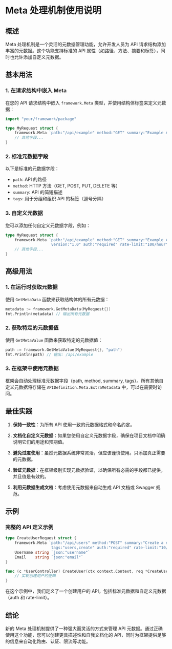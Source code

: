 # Meta 处理机制使用说明

## 概述

Meta 处理机制是一个灵活的元数据管理功能，允许开发人员为 API 请求结构添加丰富的元数据。这个功能支持标准的 API 属性（如路径、方法、摘要和标签），同时也允许添加自定义元数据。

## 基本用法

### 1. 在请求结构中嵌入 Meta

在您的 API 请求结构中嵌入 `framework.Meta` 类型，并使用结构体标签来定义元数据：

```go
import "your/framework/package"

type MyRequest struct {
    framework.Meta `path:"/api/example" method:"GET" summary:"Example API" tags:"example,api" custom:"value"`
    // 其他字段...
}
```

### 2. 标准元数据字段

以下是标准的元数据字段：

- `path`: API 的路径
- `method`: HTTP 方法（GET, POST, PUT, DELETE 等）
- `summary`: API 的简短描述
- `tags`: 用于分组和组织 API 的标签（逗号分隔）

### 3. 自定义元数据

您可以添加任何自定义元数据字段，例如：

```go
type MyRequest struct {
    framework.Meta `path:"/api/example" method:"GET" summary:"Example API" tags:"example,api" 
                    version:"1.0" auth:"required" rate-limit:"100/hour"`
    // 其他字段...
}
```

## 高级用法

### 1. 在运行时获取元数据

使用 `GetMetaData` 函数来获取结构体的所有元数据：

```go
metadata := framework.GetMetaData(MyRequest{})
fmt.Println(metadata) // 输出所有元数据
```

### 2. 获取特定的元数据值

使用 `GetMetaValue` 函数来获取特定的元数据值：

```go
path := framework.GetMetaValue(MyRequest{}, "path")
fmt.Println(path) // 输出: /api/example
```

### 3. 在框架中使用元数据

框架会自动处理标准元数据字段（path, method, summary, tags）。所有其他自定义元数据将存储在 `APIDefinition.Meta.ExtraMetadata` 中，可以在需要时访问。

## 最佳实践

1. **保持一致性**：为所有 API 使用一致的元数据格式和命名约定。

2. **文档化自定义元数据**：如果您使用自定义元数据字段，确保在项目文档中明确说明它们的用途和预期值。

3. **避免过度使用**：虽然元数据系统非常灵活，但应该谨慎使用。只添加真正需要的元数据。

4. **验证元数据**：在框架级别实现元数据验证，以确保所有必需的字段都已提供，并且值是有效的。

5. **利用元数据生成文档**：考虑使用元数据来自动生成 API 文档或 Swagger 规范。

## 示例

### 完整的 API 定义示例

```go
type CreateUserRequest struct {
    framework.Meta `path:"/api/users" method:"POST" summary:"Create a new user" 
                    tags:"users,create" auth:"required" rate-limit:"10/minute"`
    Username string `json:"username"`
    Email    string `json:"email"`
}

func (c *UserController) CreateUser(ctx context.Context, req *CreateUserRequest) (*CreateUserResponse, error) {
    // 实现创建用户的逻辑
}
```

在这个示例中，我们定义了一个创建用户的 API，包括标准元数据和自定义元数据（auth 和 rate-limit）。

## 结论

新的 Meta 处理机制提供了一种强大而灵活的方式来管理 API 元数据。通过正确使用这个功能，您可以创建更具描述性和自我文档化的 API，同时为框架提供足够的信息来自动化路由、认证、限流等功能。